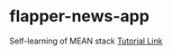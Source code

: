 # flapper-news-app
Self-learning of MEAN stack
[Tutorial Link](https://thinkster.io/tutorials/mean-stack/)
